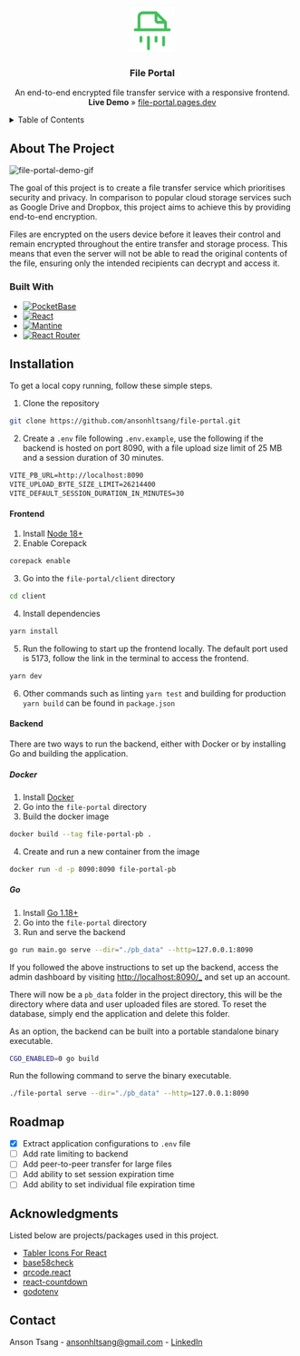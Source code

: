 <br/>

<div align="center">
  <a href="https://github.com/ansonhltsang/file-portal">
    <img src="client/src/favicon.svg" alt="Logo" width="80" height="80">
  </a>
  <h3 align="center">File Portal</h3>
  <p align="center">
    An end-to-end encrypted file transfer service with a responsive frontend.
        <br />
    <strong>Live Demo</strong> » <a href="https://file-portal.pages.dev/">file-portal.pages.dev</a>
    <br />
  </p>
</div>

<details>
  <summary>Table of Contents</summary>
  <ol>
    <li>
      <a href="#about-the-project">About The Project</a>
      <ul>
        <li><a href="#built-with">Built With</a></li>
      </ul>
    </li>
    <li>
      <a href="#installation">Installation</a>
      <ul>
        <li><a href="#frontend">Frontend</a></li>
        <li><a href="#backend">Backend</a></li>
      </ul>
    </li>
    <li><a href="#roadmap">Roadmap</a></li>
    <li><a href="#acknowledgments">Acknowledgments</a></li>
    <li><a href="#contact">Contact</a></li>
  </ol>
</details>

## About The Project
![file-portal-demo-gif][demo-gif]

The goal of this project is to create a file transfer service which prioritises security and privacy. In comparison to 
popular cloud storage services such as Google Drive and Dropbox, this project aims to achieve this by providing 
end-to-end encryption. 

Files are encrypted on the users device before it leaves their control and remain encrypted throughout the entire 
transfer and storage process. This means that even the server will not be able to read the original contents of the 
file, ensuring only the intended recipients can decrypt and access it.

### Built With
- [![PocketBase][pocketbase.io]][pocketbase-url]
- [![React][react.dev]][react-url]
- [![Mantine][mantine.dev]][mantine-url]
- [![React Router][reactrouter.com]][reactrouter-url]

## Installation
To get a local copy running, follow these simple steps.

1. Clone the repository
```sh
git clone https://github.com/ansonhltsang/file-portal.git
```
2. Create a `.env` file following `.env.example`, use the following if the backend is hosted on port 8090, with a file 
upload size limit of 25 MB and a session duration of 30 minutes.
```
VITE_PB_URL=http://localhost:8090
VITE_UPLOAD_BYTE_SIZE_LIMIT=26214400
VITE_DEFAULT_SESSION_DURATION_IN_MINUTES=30
```

#### Frontend
1. Install [Node 18+][node-url]
2. Enable Corepack
```sh
corepack enable
```
3. Go into the `file-portal/client` directory
```sh
cd client
```
4. Install dependencies
```sh
yarn install
```
5. Run the following to start up the frontend locally. The default port used is 5173, follow the link in the terminal to access the frontend.
```sh
yarn dev
```
6. Other commands such as linting `yarn test` and building for production `yarn build`  can be found in `package.json`

#### Backend
There are two ways to run the backend, either with Docker or by installing Go and building the application.

##### *Docker*
1. Install [Docker][docker-url]
2. Go into the `file-portal` directory
3. Build the docker image
```sh
docker build --tag file-portal-pb .
```
4. Create and run a new container from the image
```sh 
docker run -d -p 8090:8090 file-portal-pb
```

##### *Go*
1. Install [Go 1.18+][go-url]
2. Go into the `file-portal` directory
3. Run and serve the backend
```sh 
go run main.go serve --dir="./pb_data" --http=127.0.0.1:8090
```
If you followed the above instructions to set up the backend, access the admin dashboard by visiting [http://localhost:8090/_](http://localhost:8090/_) and set up an account.

There will now be a `pb_data` folder in the project directory, this will be the directory where data and user uploaded files are stored. To reset the database, simply end the application and delete this folder.

As an option, the backend can be built into a portable standalone binary executable.
```sh 
CGO_ENABLED=0 go build
```
Run the following command to serve the binary executable.
```sh
./file-portal serve --dir="./pb_data" --http=127.0.0.1:8090
```

## Roadmap
- [X] Extract application configurations to `.env` file
- [ ] Add rate limiting to backend
- [ ] Add peer-to-peer transfer for large files
- [ ] Add ability to set session expiration time
- [ ] Add ability to set individual file expiration time

## Acknowledgments

Listed below are projects/packages used in this project.

- [Tabler Icons For React](https://tabler-icons.io/)
- [base58check](https://www.npmjs.com/package/base58check)
- [qrcode.react](https://www.npmjs.com/package/qrcode.react)
- [react-countdown](https://www.npmjs.com/package/react-countdown)
- [godotenv](https://github.com/joho/godotenv)

## Contact
Anson Tsang - ansonhltsang@gmail.com - [LinkedIn](https://www.linkedin.com/in/hlansontsang)

<!-- MARKDOWN LINKS & IMAGES -->
[demo-gif]: https://github.com/ansonhltsang/file-portal/assets/111023420/f8deb5cc-3534-4631-85c8-2c97892512d3
[react.dev]: https://img.shields.io/badge/React-20232A?style=for-the-badge&logo=react&logoColor=61DAFB
[react-url]: https://react.dev/
[mantine.dev]:https://img.shields.io/badge/Mantine-5B5B5B?style=for-the-badge&logo=mantine
[mantine-url]: https://mantine.dev/
[pocketbase.io]: https://img.shields.io/badge/PocketBase-B8DBE4?style=for-the-badge&logo=PocketBase&logoColor=black
[pocketbase-url]: https://pocketbase.io/
[reactrouter.com]: https://img.shields.io/badge/React_Router-CA4245?style=for-the-badge&logo=react-router&logoColor=white
[reactrouter-url]: https://reactrouter.com/
[node-url]: https://nodejs.org/en
[docker-url]: https://docs.docker.com/get-docker/
[go-url]: https://go.dev/doc/install
